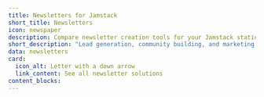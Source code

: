 ```yaml
---
title: Newsletters for Jamstack
short_title: Newsletters
icon: newspaper
description: Compare newsletter creation tools for your Jamstack static site.
short_description: "Lead generation, community building, and marketing tools."
data: newsletters
card:
  icon_alt: Letter with a down arrow
  link_content: See all newsletter solutions
content_blocks:
---
```


